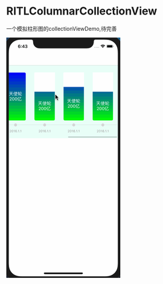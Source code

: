 # RITLColumnarCollectionView
一个模拟柱形图的collectionViewDemo,待完善

![预览](https://github.com/RITL/RITLColumnarCollectionView/blob/master/Preview/preview.gif)
